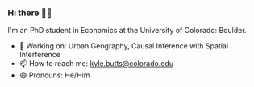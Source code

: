 ### Hi there 👋👋

I'm an PhD student in Economics at the University of Colorado: Boulder. 
- 🔩 Working on: Urban Geography, Causal Inference with Spatial Interference 
- 📫 How to reach me: kyle.butts@colorado.edu
- 😄 Pronouns: He/Him
